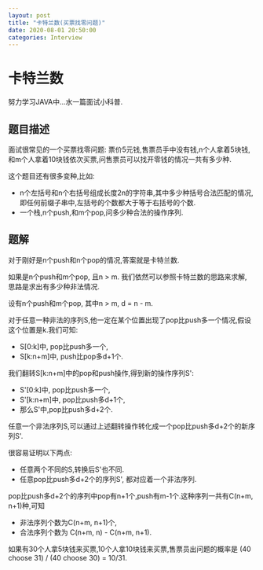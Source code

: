 ```yaml
---
layout: post
title: "卡特兰数(买票找零问题)"
date: 2020-08-01 20:50:00
categories: Interview
---
```


# 卡特兰数

努力学习JAVA中...水一篇面试小科普.

## 题目描述

面试很常见的一个买票找零问题: 票价5元钱,售票员手中没有钱,n个人拿着5块钱,和m个人拿着10块钱依次买票,问售票员可以找开零钱的情况一共有多少种.

这个题目还有很多变种,比如:
  - n个左括号和n个右括号组成长度2n的字符串,其中多少种括号合法匹配的情况,即任何前缀子串中,左括号的个数都大于等于右括号的个数.
  - 一个栈,n个push,和m个pop,问多少种合法的操作序列.
  
## 题解

对于刚好是n个push和n个pop的情况,答案就是卡特兰数.

如果是n个push和m个pop, 且n > m. 我们依然可以参照卡特兰数的思路来求解, 思路是求出有多少种非法情况.

设有n个push和m个pop, 其中n > m, d = n - m.

对于任意一种非法的序列S,他一定在某个位置出现了pop比push多一个情况,假设这个位置是k.我们可知:
  - S[0:k]中, pop比push多一个,
  - S[k:n+m]中, push比pop多d+1个.

我们翻转S[k:n+m]中的pop和push操作,得到新的操作序列S':
  - S'[0:k]中, pop比push多一个,
  - S'[k:n+m]中, pop比push多d+1个,
  - 那么S'中,pop比push多d+2个.

任意一个非法序列S,可以通过上述翻转操作转化成一个pop比push多d+2个的新序列S'.

很容易证明以下两点:
  - 任意两个不同的S,转换后S'也不同.
  - 任意pop比push多d+2个的序列S', 都对应着一个非法序列.
  
pop比push多d+2个的序列中pop有n+1个,push有m-1个.这种序列一共有C(n+m, n+1)种,可知
  - 非法序列个数为C(n+m, n+1)个,
  - 合法序列个数为 C(n+m, n) - C(n+m, n+1).

如果有30个人拿5块钱来买票,10个人拿10块钱来买票,售票员出问题的概率是 (40 choose 31) / (40 choose 30) = 10/31.
